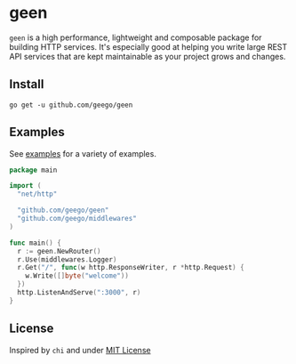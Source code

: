 # geen

`geen` is a high performance, lightweight and composable package for building HTTP services. It's
especially good at helping you write large REST API services that are kept maintainable as your
project grows and changes.

## Install

`go get -u github.com/geego/geen`

## Examples

See [examples](https://github.com/geego/example) for a variety of examples.

```go
package main

import (
  "net/http"

  "github.com/geego/geen"
  "github.com/geego/middlewares"
)

func main() {
  r := geen.NewRouter()
  r.Use(middlewares.Logger)
  r.Get("/", func(w http.ResponseWriter, r *http.Request) {
    w.Write([]byte("welcome"))
  })
  http.ListenAndServe(":3000", r)
}
```

## License

Inspired by `chi` and under [MIT License](./LICENSE)
